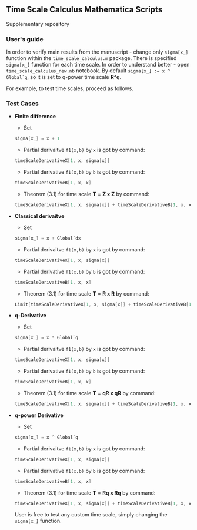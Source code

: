 ## Time Scale Calculus Mathematica Scripts

Supplementary repository

### User's guide

In order to verify main results from the manuscript - change only `sigma[x_]` function within the `time_scale_calculus.m` package. 
There is specified `sigma[x_]` function for each time scale. 
In order to understand better - open `time_scale_calculus_new.nb` notebook. 
By default ```sigma[x_] := x ^ Global`q```, so it is set to q-power time scale **R^q**.

For example, to test time scales, proceed as follows.

### Test Cases

- **Finite difference**
  - Set 
  
  ```cs 
  sigma[x_] = x + 1
  ```
  
  - Partial derivaitve `f1(x,b)` by `x` is got by command: 
  
  ```cs 
  timeScaleDerivativeX[1, x, sigma[x]]
  ```
  
  - Partial derivative `f1(x,b)` by `b` is got by command: 
  
  ```cs 
  timeScaleDerivativeB[1, x, x]
  ```
  
  - Theorem (3.1) for time scale **T** = **Z x Z** by command: 
  
  ```cs 
  timeScaleDerivativeX[1, x, sigma[x]] + timeScaleDerivativeB[1, x, x]
  ```

- **Classical derivaitve**
  - Set 
  
  ```cs 
  sigma[x_] = x + Global`dx
  ```
  
  - Partial derivaitve `f1(x,b)` by `x` is got by command: 
  
  ```cs 
  timeScaleDerivativeX[1, x, sigma[x]]
  ```
  
  - Partial derivative `f1(x,b)` by `b` is got by command: 
  
  ```cs 
  timeScaleDerivativeB[1, x, x]
  ```
  
  - Theorem (3.1) for time scale **T** = **R x R** by command: 
  
  ```cs 
  Limit[timeScaleDerivativeX[1, x, sigma[x]] + timeScaleDerivativeB[1, x, x], dx -> 0]
  ```

- **q-Derivative**

  - Set 
  
  ```cs 
  sigma[x_] = x * Global`q
  ```
  
  - Partial derivaitve `f1(x,b)` by `x` is got by command: 
  
  ```cs 
  timeScaleDerivativeX[1, x, sigma[x]]
  ```
  
  - Partial derivative `f1(x,b)` by `b` is got by command: 
  
  ```cs 
  timeScaleDerivativeB[1, x, x]
  ```
  
  - Theorem (3.1) for time scale **T** = **qR x qR** by command: 
  
  ```cs 
  timeScaleDerivativeX[1, x, sigma[x]] + timeScaleDerivativeB[1, x, x]
  ```

- **q-power Derivative**

  - Set 
  
  ```cs 
  sigma[x_] = x ^ Global`q
  ```
  
  - Partial derivaitve `f1(x,b)` by `x` is got by command: 
  
  ```cs 
  timeScaleDerivativeX[1, x, sigma[x]]
  ```
  
  - Partial derivative `f1(x,b)` by `b` is got by command: 
  
  ```cs 
  timeScaleDerivativeB[1, x, x]
  ```
  
  - Theorem (3.1) for time scale **T** = **Rq x Rq** by command: 
  
  ```cs 
  timeScaleDerivativeX[1, x, sigma[x]] + timeScaleDerivativeB[1, x, x]
  ```
  
  User is free to test any custom time scale, simply changing the `sigma[x_]` function.